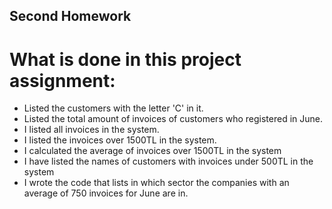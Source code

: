 ## Second Homework
# What is done in this project assignment:
- Listed the customers with the letter 'C' in it.
- Listed the total amount of invoices of customers who registered in June.
- I listed all invoices in the system.
- I listed the invoices over 1500TL in the system.
- I calculated the average of invoices over 1500TL in the system
- I have listed the names of customers with invoices under 500TL in the system
- I wrote the code that lists in which sector the companies with an average of 750 invoices for June are in.
